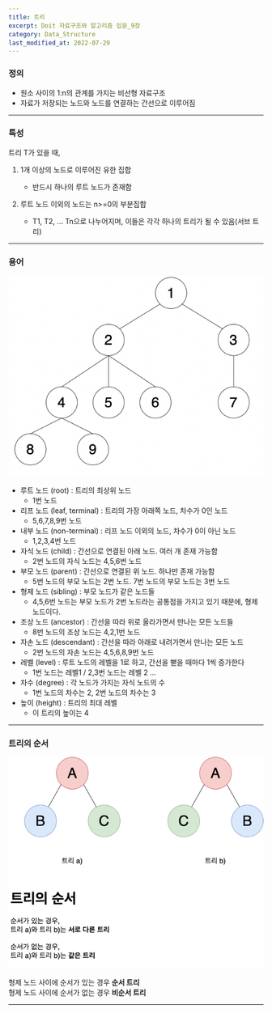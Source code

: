 ```yaml
---
title: 트리 
excerpt: Doit 자료구조와 알고리즘 입문_9장
category: Data_Structure
last_modified_at: 2022-07-29
---
```

### 정의

- 원소 사이의 1:n의 관계를 가지는 비선형 자료구조
- 자료가 저장되는 노드와 노드를 연결하는 간선으로 이루어짐

---

### 특성

트리 T가 있을 때,

1. 1개 이상의 노드로 이루어진 유한 집합
    - 반드시 하나의 루트 노드가 존재함

2. 루트 노드 이외의 노드는 n>=0의 부분집합
    - T1, T2, ... Tn으로 나누어지며, 이들은 각각 하나의 트리가 될 수 있음(서브 트리)

---

### 용어

![트리이미지](/assets/images/pages/2022-07-27-tree/tree.png)

- 루트 노드 (root) : 트리의 최상위 노드
    - 1번 노드
- 리프 노드 (leaf, terminal) : 트리의 가장 아래쪽 노드, 차수가 0인 노드
    - 5,6,7,8,9번 노드
- 내부 노드 (non-terminal) : 리프 노드 이외의 노드, 차수가 0이 아닌 노드
    - 1,2,3,4번 노드
- 자식 노드 (child) : 간선으로 연결된 아래 노드. 여러 개 존재 가능함
    - 2번 노드의 자식 노드는 4,5,6번 노드
- 부모 노드 (parent) : 간선으로 연결된 위 노드. 하나만 존재 가능함
    - 5번 노드의 부모 노드는 2번 노드. 7번 노드의 부모 노드는 3번 노드
- 형제 노드 (sibling) : 부모 노드가 같은 노드들
    - 4,5,6번 노드는 부모 노드가 2번 노드라는 공통점을 가지고 있기 때문에, 형제 노드이다.
- 조상 노드 (ancestor) : 간선을 따라 위로 올라가면서 만나는 모든 노드들
    - 8번 노드의 조상 노드는 4,2,1번 노드
- 자손 노드 (descendant) : 간선을 따라 아래로 내려가면서 만나는 모든 노드
    - 2번 노드의 자손 노드는 4,5,6,8,9번 노드
- 레벨 (level) : 루트 노드의 레벨을 1로 하고, 간선을 뻗을 때마다 1씩 증가한다
    - 1번 노드는 레벨1 / 2,3번 노드는 레벨 2 ... 
- 차수 (degree) : 각 노드가 가지는 자식 노드의 수
    - 1번 노드의 차수는 2, 2번 노드의 차수는 3
- 높이 (height) : 트리의 최대 레벨 
    - 이 트리의 높이는 4

---

### 트리의 순서

![순서트리](/assets/images/pages/2022-07-27-tree/ordered.png)

형제 노드 사이에 순서가 있는 경우 **순서 트리**  
형제 노드 사이에 순서가 없는 경우 **비순서 트리**

---




